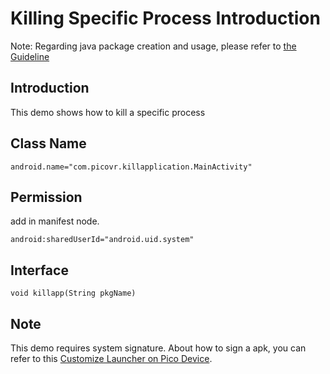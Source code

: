 # Killing Specific Process Introduction

Note: Regarding java package creation and usage, please refer to [the Guideline](https://github.com/picoxr/support/blob/master/How_to_use_JAR_file_in_Unity_project_on_Pico_device.docx)

## Introduction  
This demo shows how to kill a specific process

## Class Name  
```
android.name="com.picovr.killapplication.MainActivity"
```

## Permission  
add in manifest node.
```
android:sharedUserId="android.uid.system"
```

## Interface  
```
void killapp(String pkgName)
```

## Note
This demo requires system signature. About how to sign a apk, you can refer to this [Customize Launcher on Pico Device](https://github.com/picoxr/support/blob/master/Customize%20Launcher%20on%20Pico%20Device.docx?raw=true).


